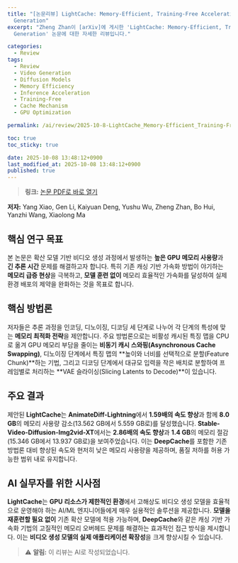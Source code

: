 ```yaml
---
title: "[논문리뷰] LightCache: Memory-Efficient, Training-Free Acceleration for Video
  Generation"
excerpt: "Zheng Zhan이 [arXiv]에 게시한 'LightCache: Memory-Efficient, Training-Free Acceleration for Video
  Generation' 논문에 대한 자세한 리뷰입니다."

categories:
  - Review
tags:
  - Review
  - Video Generation
  - Diffusion Models
  - Memory Efficiency
  - Inference Acceleration
  - Training-Free
  - Cache Mechanism
  - GPU Optimization

permalink: /ai/review/2025-10-8-LightCache_Memory-Efficient_Training-Free_Acceleration_for_Video_Generation/

toc: true
toc_sticky: true

date: 2025-10-08 13:48:12+0900
last_modified_at: 2025-10-08 13:48:12+0900
published: true
---
```

> **링크:** [논문 PDF로 바로 열기](https://arxiv.org/abs/2510.05367)

**저자:** Yang Xiao, Gen Li, Kaiyuan Deng, Yushu Wu, Zheng Zhan, Bo Hui, Yanzhi Wang, Xiaolong Ma



## 핵심 연구 목표
본 논문은 확산 모델 기반 비디오 생성 과정에서 발생하는 **높은 GPU 메모리 사용량**과 **긴 추론 시간** 문제를 해결하고자 합니다. 특히 기존 캐싱 기반 가속화 방법이 야기하는 **메모리 급증 현상**을 극복하고, **모델 훈련 없이** 메모리 효율적인 가속화를 달성하여 실제 환경 배포의 제약을 완화하는 것을 목표로 합니다.

## 핵심 방법론
저자들은 추론 과정을 인코딩, 디노이징, 디코딩 세 단계로 나누어 각 단계의 특성에 맞는 **메모리 최적화 전략**을 제안합니다. 주요 방법론으로는 비활성 캐시된 특징 맵을 CPU로 옮겨 GPU 메모리 부담을 줄이는 **비동기 캐시 스와핑(Asynchronous Cache Swapping)**, 디노이징 단계에서 특징 맵의 **높이와 너비를 선택적으로 분할(Feature Chunk)**하는 기법, 그리고 디코딩 단계에서 대규모 입력을 작은 배치로 분할하여 프레임별로 처리하는 **VAE 슬라이싱(Slicing Latents to Decode)**이 있습니다.

## 주요 결과
제안된 **LightCache**는 **AnimateDiff-Lightning**에서 **1.59배의 속도 향상**과 함께 **8.0 GB**의 메모리 사용량 감소(13.562 GB에서 5.559 GB로)를 달성했습니다. **Stable-Video-Diffusion-Img2vid-XT**에서는 **2.86배의 속도 향상**과 **1.4 GB**의 메모리 절감(15.346 GB에서 13.937 GB로)을 보여주었습니다. 이는 **DeepCache**를 포함한 기존 방법론 대비 향상된 속도와 현저히 낮은 메모리 사용량을 제공하며, 품질 저하를 허용 가능한 범위 내로 유지합니다.

## AI 실무자를 위한 시사점
**LightCache**는 **GPU 리소스가 제한적인 환경**에서 고해상도 비디오 생성 모델을 효율적으로 운영해야 하는 AI/ML 엔지니어들에게 매우 실용적인 솔루션을 제공합니다. **모델을 재훈련할 필요 없이** 기존 확산 모델에 적용 가능하며, **DeepCache**와 같은 캐싱 기반 가속화 기법의 고질적인 메모리 오버헤드 문제를 해결하는 효과적인 접근 방식을 제시합니다. 이는 **비디오 생성 모델의 실제 애플리케이션 확장성**을 크게 향상시킬 수 있습니다.

> ⚠️ **알림:** 이 리뷰는 AI로 작성되었습니다.